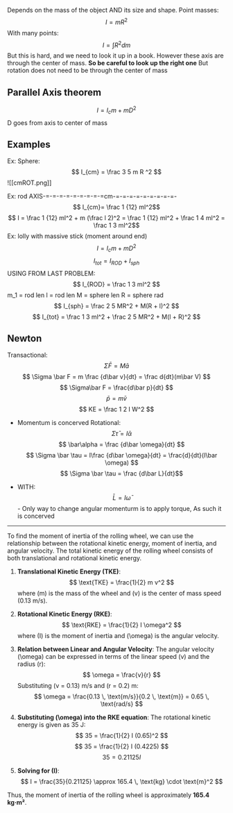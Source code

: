 Depends on the mass of the object AND its size and shape.
Point masses:
$$ I = mR^2 $$
With many points:
$$ I = \int R^2dm $$
But this is hard, and we need to look it up in a book. 
However these axis are through the center of mass.
**So be careful to look up the right one**
But rotation does not need to be through the center of mass
## Parallel Axis theorem
$$ I = I_cm  + mD^2 $$
D goes from axis to center of mass

## Examples

Ex:
Sphere: $$ I_{cm} = \frac 3 5 m R ^2 $$
![[cmROT.png]]

Ex: rod
AXIS-=-=-=-=-=-=-=-=-=cm-=-=-=-=-=-=-=-=-=-
$$ I_{cm}= \frac 1 {12} ml^2$$
$$ I = \frac 1 {12} ml^2 + m (\frac l 2)^2 = \frac 1 {12} ml^2 + \frac 1 4 ml^2 = \frac 1 3 ml^2$$
Ex: lolly with massive stick (moment around end)
$$ I = I_cm  + mD^2 $$
$$ I_{tot} = I_{ROD} + I_{sph} $$
USING FROM LAST PROBLEM:
$$ I_{ROD} = \frac 1 3 ml^2 $$
m_1 = rod len
l = rod len
M = sphere len
R = sphere rad
$$ I_{sph} = \frac 2 5 MR^2 + M(R + l)^2 $$
$$ I_{tot} = \frac 1 3 ml^2 + \frac 2 5 MR^2 + M(l + R)^2 $$

## Newton
Transactional:
$$ \Sigma \bar F = M\bar a $$
$$ \Sigma \bar F = m \frac {d\bar v}{dt} = \frac d{dt}(m\bar V) $$
$$ \Sigma\bar F = \frac{d\bar p}{dt} $$$$ \bar p = m\bar v $$
$$ KE = \frac 1 2 I W^2 $$
- Momentum is concerved
Rotational:
$$ \Sigma \bar \tau  = I\bar\alpha$$
$$ \bar\alpha = \frac {d\bar \omega}{dt} $$
$$ \Sigma \bar \tau  = I\frac {d\bar \omega}{dt} = \frac{d}{dt}(I\bar \omega) $$
$$ \Sigma \bar \tau = \frac {d\bar L}{dt}$$
* WITH:
	$$ \bar L = I\bar\omega $$- Only way to change angular momenturm is to apply torque,
As such it is concerved
____________
To find the moment of inertia of the rolling wheel, we can use the relationship between the rotational kinetic energy, moment of inertia, and angular velocity. The total kinetic energy of the rolling wheel consists of both translational and rotational kinetic energy. 

1. **Translational Kinetic Energy (TKE)**:
   $$
   \text{TKE} = \frac{1}{2} m v^2
   $$
   where \(m\) is the mass of the wheel and \(v\) is the center of mass speed (0.13 m/s).

2. **Rotational Kinetic Energy (RKE)**:
   $$
   \text{RKE} = \frac{1}{2} I \omega^2
 $$
   where \(I\) is the moment of inertia and \(\omega\) is the angular velocity.

3. **Relation between Linear and Angular Velocity**:
   The angular velocity \(\omega\) can be expressed in terms of the linear speed \(v\) and the radius \(r\):
  $$
   \omega = \frac{v}{r}
   $$
   Substituting \(v = 0.13\) m/s and \(r = 0.2\) m:
   $$
   \omega = \frac{0.13 \, \text{m/s}}{0.2 \, \text{m}} = 0.65 \, \text{rad/s}
   $$

4. **Substituting \(\omega\) into the RKE equation**:
   The rotational kinetic energy is given as 35 J:
   $$
   35 = \frac{1}{2} I (0.65)^2
 $$
$$
   35 = \frac{1}{2} I (0.4225)
  $$
   $$
   35 = 0.21125 I
$$

5. **Solving for \(I\)**:
$$
   I = \frac{35}{0.21125} \approx 165.4 \, \text{kg} \cdot \text{m}^2
  $$

Thus, the moment of inertia of the rolling wheel is approximately **165.4 kg·m²**.